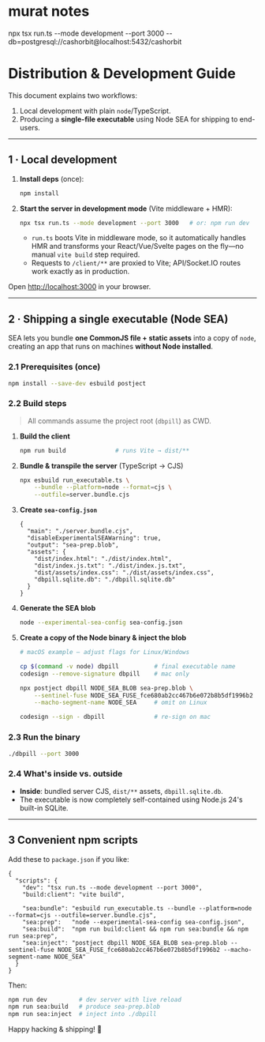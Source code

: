 # murat notes

npx tsx run.ts --mode development --port 3000 --db=postgresql://cashorbit@localhost:5432/cashorbit


# Distribution & Development Guide

This document explains two workflows:

1. Local development with plain `node`/TypeScript.
2. Producing a **single-file executable** using Node SEA for shipping to end-users.

---
## 1 · Local development

1. **Install deps** (once):
   ```bash
   npm install
   ```

2. **Start the server in development mode** (Vite middleware + HMR):
   ```bash
   npx tsx run.ts --mode development --port 3000   # or: npm run dev
   ```

   * `run.ts` boots Vite in middleware mode, so it automatically handles HMR
     and transforms your React/Vue/Svelte pages on the fly—no manual `vite build` step required.
   * Requests to `/client/**` are proxied to Vite; API/Socket.IO routes work exactly as in production.

Open <http://localhost:3000> in your browser.

---
## 2 · Shipping a single executable (Node SEA)

SEA lets you bundle **one CommonJS file + static assets** into a copy of
`node`, creating an app that runs on machines **without Node installed**.

### 2.1 Prerequisites (once)
```bash
npm install --save-dev esbuild postject
```

### 2.2 Build steps

> All commands assume the project root (`dbpill`) as CWD.

1. **Build the client**
   ```bash
   npm run build              # runs Vite → dist/**
   ```

2. **Bundle & transpile the server** (TypeScript → CJS)
   ```bash
   npx esbuild run_executable.ts \
       --bundle --platform=node --format=cjs \
       --outfile=server.bundle.cjs
   ```

3. **Create `sea-config.json`**
   ```jsonc
   {
     "main": "./server.bundle.cjs",
     "disableExperimentalSEAWarning": true,
     "output": "sea-prep.blob",
     "assets": {
       "dist/index.html": "./dist/index.html",
       "dist/index.js.txt": "./dist/index.js.txt",
       "dist/assets/index.css": "./dist/assets/index.css",
       "dbpill.sqlite.db": "./dbpill.sqlite.db"
     }
   }
   ```

4. **Generate the SEA blob**
   ```bash
   node --experimental-sea-config sea-config.json
   ```

5. **Create a copy of the Node binary & inject the blob**

   ```bash
   # macOS example – adjust flags for Linux/Windows

   cp $(command -v node) dbpill          # final executable name
   codesign --remove-signature dbpill    # mac only

   npx postject dbpill NODE_SEA_BLOB sea-prep.blob \
       --sentinel-fuse NODE_SEA_FUSE_fce680ab2cc467b6e072b8b5df1996b2 \
       --macho-segment-name NODE_SEA     # omit on Linux

   codesign --sign - dbpill              # re-sign on mac
   ```

### 2.3 Run the binary
```bash
./dbpill --port 3000
```

### 2.4 What's inside vs. outside
* **Inside**: bundled server CJS, `dist/**` assets, `dbpill.sqlite.db`.
* The executable is now completely self-contained using Node.js 24's built-in SQLite.

---
## 3 Convenient npm scripts
Add these to `package.json` if you like:
```jsonc
{
  "scripts": {
    "dev": "tsx run.ts --mode development --port 3000",
    "build:client": "vite build",

    "sea:bundle": "esbuild run_executable.ts --bundle --platform=node --format=cjs --outfile=server.bundle.cjs",
    "sea:prep":   "node --experimental-sea-config sea-config.json",
    "sea:build":  "npm run build:client && npm run sea:bundle && npm run sea:prep",
    "sea:inject": "postject dbpill NODE_SEA_BLOB sea-prep.blob --sentinel-fuse NODE_SEA_FUSE_fce680ab2cc467b6e072b8b5df1996b2 --macho-segment-name NODE_SEA"
  }
}
```

Then:
```bash
npm run dev         # dev server with live reload
npm run sea:build   # produce sea-prep.blob
npm run sea:inject  # inject into ./dbpill
```

Happy hacking & shipping! 🚀

